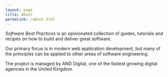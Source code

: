 ```yaml
---
layout: page
title: About
permalink: /about.html
---
```


*Software Best Practices* is an opinionated collection of guides, tutorials and recipes on how to build and deliver great software.

Our primary focus is in modern web application development, but many of the principles can be applied to other areas of software engineering.

The project is managed by AND Digital, one of the fastest growing digital agencies in the United Kingdom.
